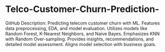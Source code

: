 # Telco-Customer-Churn-Prediction-
GitHub Description:  Predicting telecom customer churn with ML. Features data preprocessing, EDA, and model evaluation. Utilizes models like Random Forest, K-Nearest Neighbors, and Naive Bayes. Emphasizes KNN with Random Over-sampling. Provides insights, recommendations, and detailed model assessment. Aligns model selection with business goals.
